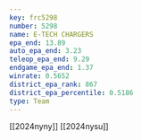 ```yaml
---
key: frc5298
number: 5298
name: E-TECH CHARGERS
epa_end: 13.89
auto_epa_end: 3.23
teleop_epa_end: 9.29
endgame_epa_end: 1.37
winrate: 0.5652
district_epa_rank: 867
district_epa_percentile: 0.5186
type: Team
---
```

[[2024nyny]]
[[2024nysu]]
